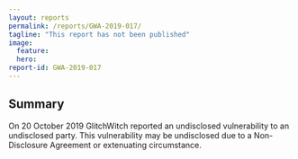 ```yaml
---
layout: reports
permalink: /reports/GWA-2019-017/
tagline: "This report has not been published"
image:
  feature:
  hero:
report-id: GWA-2019-017
---
```


## Summary
On 20 October 2019 GlitchWitch reported an undisclosed vulnerability to an undisclosed party. This vulnerability may be undisclosed due to a Non-Disclosure Agreement or extenuating circumstance.
